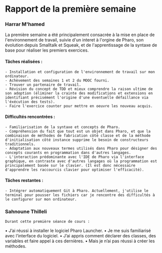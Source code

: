 # Rapport de la première semaine
### Harrar M'hamed

La première semaine a été principalement consacrée à la mise en place de l'environnement de travail, suivie d'un interet à l'orgine de Pharo, son évolution depuis Smalltalk et Squeak, et de l'apprentissage de la syntaxe de base pour réaliser les premiers exercices.

#### Tâches réalisées :

    - Installation et configuration de l'environnement de travail sur mon ordinateur.
    - Achèvement des semaines 1 et 2 du MOOC fourni.
    - Trouver un partenaire de travail.
    - Révision du concept de TDD et mieux comprendre la raison ultime de son adoption (éliminer la crainte des modifications et extensions en identifiant précisément l'origine d'une éventuelle défaillance via l'éxécution des tests).
    - Faire l'exercice counter pour mettre en oeuvre les nouveau acquis.

#### Difficultés rencontrées :

    - Familiarisation de la syntaxe et concepts de Pharo.
    - Compréhension du fait que tout est un objet dans Pharo, et que la combinaison de méthodes de fabrication côté classe et de la méthode d'initialisation côté instance supprime le besoin de constructeurs traditionnels.
    - Adaptation aux nouveaux termes utilisés dans Pharo pour désigner des concepts courants en programmation dans d'autres langages.
    - L'interaction prédominante avec l'IDE de Pharo via l'interface graphique, en contraste avec d'autres langages où la programmation est principalement basée sur le clavier. (Il est donc nécessaire d'apprendre les raccourcis clavier pour optimiser l'efficacité).

#### Tâches restantes :

    - Intégrer automatiquement Git à Pharo. Actuellement, j'utilise le terminal pour pousser les fichiers car je rencontre des difficultés à le configurer sur mon ordinateur.



### Sahnoune Thilleli
    Durant cette première séance de cours : 
•	J’ai réussi à installer le logiciel Pharo Launcher. 
•	Je me suis familiarisé avec l’interface du logiciel. 
•	J’ai appris comment déclarer des classes, des variables et faire appel à ces dernières. 
•	Mais je n’ai pas réussi à créer les méthodes.
